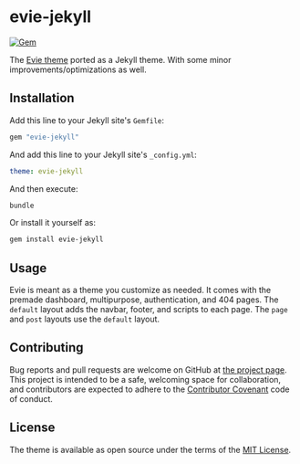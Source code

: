 # evie-jekyll

[![Gem](https://img.shields.io/gem/v/evie-jekyll.svg)](https://rubygems.org/gems/evie-jekyll)

The [Evie theme](https://evie.undraw.co/) ported as a Jekyll theme. With some minor improvements/optimizations as well.

## Installation

Add this line to your Jekyll site's `Gemfile`:

```ruby
gem "evie-jekyll"
```

And add this line to your Jekyll site's `_config.yml`:

```yaml
theme: evie-jekyll
```

And then execute:

```bash
bundle
```

Or install it yourself as:

```bash
gem install evie-jekyll
```

## Usage

Evie is meant as a theme you customize as needed. It comes with the premade dashboard, multipurpose, authentication, and 404 pages. The `default` layout adds the navbar, footer, and scripts to each page. The `page` and `post` layouts use the `default` layout.

## Contributing

Bug reports and pull requests are welcome on GitHub at [the project page](https://github.com/pizzafox/evie-jekyll). This project is intended to be a safe, welcoming space for collaboration, and contributors are expected to adhere to the [Contributor Covenant](http://contributor-covenant.org) code of conduct.

## License

The theme is available as open source under the terms of the [MIT License](https://opensource.org/licenses/MIT).
